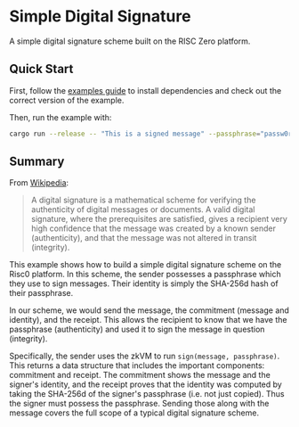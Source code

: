 # Simple Digital Signature

A simple digital signature scheme built on the RISC Zero platform.

## Quick Start

First, follow the [examples guide] to install dependencies and check out the correct version of the example.

Then, run the example with:

```bash
cargo run --release -- "This is a signed message" --passphrase="passw0rd"
```

## Summary

From [Wikipedia](https://en.wikipedia.org/wiki/Digital_signature):

> A digital signature is a mathematical scheme for verifying the authenticity of
> digital messages or documents. A valid digital signature, where the
> prerequisites are satisfied, gives a recipient very high confidence that the
> message was created by a known sender (authenticity), and that the message was
> not altered in transit (integrity).

This example shows how to build a simple digital signature scheme on the Risc0
platform. In this scheme, the sender possesses a passphrase which they use to
sign messages. Their identity is simply the SHA-256d hash of their passphrase.

In our scheme, we would send the message, the commitment (message and
identity), and the receipt. This allows the recipient to know that we have the
passphrase (authenticity) and used it to sign the message in question
(integrity).

Specifically, the sender uses the zkVM to run `sign(message, passphrase)`. This
returns a data structure that includes the important components: commitment and
receipt. The commitment shows the message and the signer's identity, and the
receipt proves that the identity was computed by taking the SHA-256d of
the signer's passphrase (i.e. not just copied). Thus the signer must possess the
passphrase. Sending those along with the message covers the full scope of a
typical digital signature scheme.

[examples guide]: https://dev.risczero.com/api/zkvm/examples/#running-the-examples
